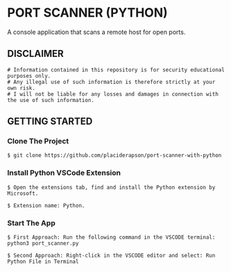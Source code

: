 # PORT SCANNER (PYTHON)
A console application that scans a remote host for open ports.

## DISCLAIMER

```
# Information contained in this repository is for security educational purposes only.
# Any illegal use of such information is therefore strictly at your own risk.
# I will not be liable for any losses and damages in connection with the use of such information.
```

## GETTING STARTED

### Clone The Project

```
$ git clone https://github.com/placiderapson/port-scanner-with-python
```

### Install Python VSCode Extension 

```
$ Open the extensions tab, find and install the Python extension by Microsoft. 
```
```
$ Extension name: Python.
```

### Start The App

```
$ First Approach: Run the following command in the VSCODE terminal: python3 port_scanner.py 
```
```
$ Second Approach: Right-click in the VSCODE editor and select: Run Python File in Terminal
```

